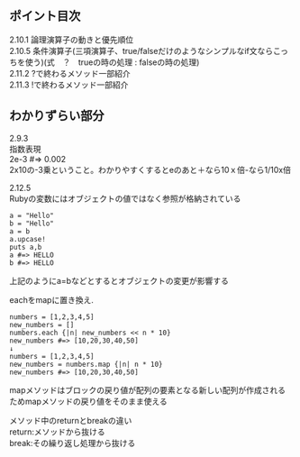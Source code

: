 ## ポイント目次
2.10.1 論理演算子の動きと優先順位<br>
2.10.5 条件演算子(三項演算子、true/falseだけのようなシンプルなif文ならこっちを使う)(式　？　trueの時の処理 : falseの時の処理)<br>
2.11.2 ?で終わるメソッド一部紹介<br>
2.11.3 !で終わるメソッド一部紹介

## わかりずらい部分
2.9.3<br>
指数表現<br>
2e-3 #=> 0.002<br>
2x10の-3乗ということ。わかりやすくするとeのあと＋なら10ｘ倍-なら1/10x倍

2.12.5<br>
Rubyの変数にはオブジェクトの値ではなく参照が格納されている
```
a = "Hello"
b = "Hello"
a = b
a.upcase!
puts a,b
a #=> HELLO
b #=> HELLO
```
上記のようにa=bなどとするとオブジェクトの変更が影響する

eachをmapに置き換え.
```
numbers = [1,2,3,4,5]
new_numbers = []
numbers.each {|n| new_numbers << n * 10}
new_numbers #=> [10,20,30,40,50]
↓
numbers = [1,2,3,4,5]
new_numbers = numbers.map {|n| n * 10}
new_numbers #=> [10,20,30,40,50]
```
mapメソッドはブロックの戻り値が配列の要素となる新しい配列が作成されるためmapメソッドの戻り値をそのまま使える  

メソッド中のreturnとbreakの違い  
return:メソッドから抜ける  
break:その繰り返し処理から抜ける
